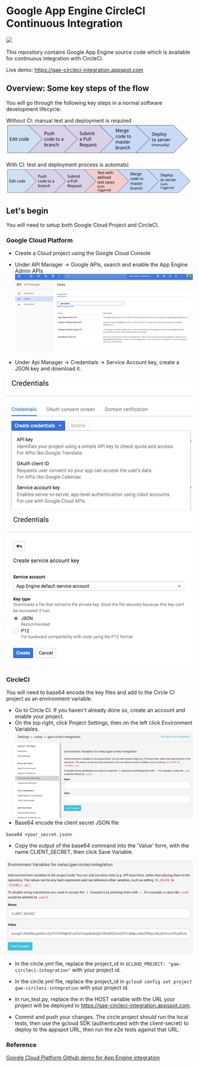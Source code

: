 Google App Engine CircleCI Continuous Integration
========================

![](https://circleci.com/gh/cwlau/gae-circleci-integration.png?&style=shield&circle-token=b902e34911a5b20ab784d48e7f05a2145e737d0a)


This repository contains Google App Engine source code which is available for continuous integration with CircleCI.

Live demo: https://gae-circleci-integration.appspot.com

## Overview: Some key steps of the flow

You will go through the following key steps in a normal software development lifecycle:

Without CI: manual test and deployment is required
![](./images/without_ci.png)

With CI: test and deployment process is automatic
![](./images/with_ci.png)

## Let's begin

You will need to setup both Google Cloud Project and CircleCI.

### Google Cloud Platform

- Create a Cloud project using the Google Cloud Console
- Under API Manager -> Google APIs, search and enable the App Engine Admin APIs
![](./images/search_app_engine_admin_api.png)

- Under Api Manager -> Credentials -> Service Account key, create a JSON key and download it.
<img src="./images/credential_menu.png" width="500px" />
<img src="./images/credential_secret.png" width="500px" />

### CircleCI

You will need to base64 encode the key files and add to the Circle CI project as an environment variable.

- Go to Circle CI. If you haven't already done so, create an account and enable your project.
- On the top right, click Project Settings, then on the left click Environment Variables.
![](./images/circleci_project_settings.png)
- Base64 encode the client secret JSON file

`base64 <your_secret.json>`

- Copy the output of the base64 command into the 'Value' form, with the name CLIENT_SECRET, then click Save Variable.

![](./images/circleci_env_var_settings.png)


- In the circle.yml file, replace the project_id in `GCLOUD_PROJECT: "gae-circleci-integration"` with your project id.

- In the circle.yml file, replace the project_id in `gcloud config set project gae-circleci-integration` with your project id.
- In run_test.py, replace the in the HOST variable with the URL your project will be deployed to https://gae-circleci-integration.appspot.com.

- Commit and push your changes. The circle project should run the local tests, then use the gcloud SDK (authenticated with the client-secret) to deploy to the appspot URL, then run the e2e tests against that URL.


### Reference

[Google Cloud Platform Github demo for App Engine integration](https://github.com/GoogleCloudPlatform/continuous-deployment-circle)
